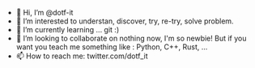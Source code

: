 - 👋 Hi, I’m @dotf-it
- 👀 I’m interested to understan, discover, try, re-try, solve problem.
- 🌱 I’m currently learning ... git :)
- 💞️ I’m looking to collaborate on nothing now, I'm so newbie! But if you want you teach me something like : Python, C++, Rust, ...
- 📫 How to reach me: twitter.com/dotf_it

<!---
dotf-/dotf- is a ✨ special ✨ repository because its `README.md` (this file) appears on your GitHub profile.
You can click the Preview link to take a look at your changes.
--->
